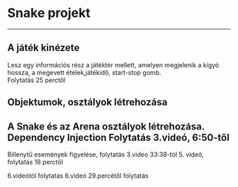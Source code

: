 ﻿# Snake projekt
---

## A játék kinézete
Lesz egy információs rész a játéktér mellett, amelyen megjelenik a kígyó hossza, a megevett ételek,játékidő, start-stop gomb.  
Folytatás 25 perctől

## Objektumok, osztályok létrehozása
A Snake és az Arena osztályok létrehozása. Dependency Injection
Folytatás 3.videó, 6:50-től
---
Billenytű események figyelése, folytatás 3.video 33:38-tól
5. videó, folytatás 18 perctől

6.videótól folytatás
6.videó 29.percétől folytatás
